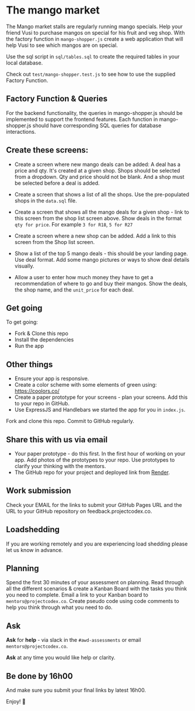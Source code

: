 # The mango market

The Mango market stalls are regularly running mango specials. Help your friend Vusi to purchase mangos  on special for his fruit and veg shop. With the factory function in `mango-shopper.js` create a web application that will help Vusi to see which mangos are on special.

Use the sql script in `sql/tables.sql` to create the required tables in your local database.

Check out `test/mango-shopper.test.js` to see how to use the supplied Factory Function.

## Factory Function & Queries

For the backend functionality, the queries in mango-shopper.js should be implemented to support the frontend features. Each function in mango-shopper.js should have corresponding SQL queries for database interactions.

##  Create these screens:

* Create a screen where new mango deals can be added: A deal has a price and qty. It's created at a given shop. Shops should be selected from a dropdown. Qty and price should not be blank. And a shop must be selected before a deal is added.

* Create a screen that shows a list of all the shops. Use the pre-populated shops in the `data.sql` file.

* Create a screen that shows all the mango deals for a given shop - link to this screen from the shop list screen above. Show deals in the format `qty for price`. For example `3 for R18`, `5 for R27`

* Create a screen where a new shop can be added. Add a link to this screen from the Shop list screen.

* Show a list of the top 5 mango deals - this should be your landing page. Use deal format. Add some mango pictures or ways to show deal details visually.

* Allow a user to enter how much money they have to get a recommendation of where to go and buy their mangos. Show the deals, the shop name, and the `unit_price` for each deal.

## Get going

To get going:

* Fork & Clone this repo
* Install the dependencies
* Run the app

## Other things

<!-- * Deploy your app to [Render](https://dashboard.render.com) - share the link with us -->
* Ensure your app is responsive.
* Create a color scheme with some elements of green using: https://coolors.co/
* Create a paper prototype for your screens - plan your screens. Add this to your repo in GitHub.
* Use ExpressJS and Handlebars we started the app for you in `index.js`.

Fork and clone this repo. 
Commit to GitHub regularly.

## Share this with us via email

* Your paper prototype - do this first. In the first hour of working on your app. Add photos of the prototypes to your repo. Use prototypes to clarify your thinking with the mentors.
* The GitHub repo for your project and deployed link from [Render](https://dashboard.render.com).

## Work submission 

Check your EMAIL for the links to submit your GitHub Pages URL and the URL to your GitHub repository on feedback.projectcodex.co. 

## Loadshedding

If you are working remotely and you are experiencing load shedding please let us know in advance. 

## Planning

Spend the first 30 minutes of your assessment on planning. Read through all the different scenarios & create a Kanban Board with the tasks you think you need to complete. Email a link to your Kanban board to `mentors@projectcodex.co`. Create pseudo code using code comments to help you think through what you need to do. 

## Ask

**Ask** for **help** - via slack in the `#awd-assessments` or email `mentors@projectcodex.co`.

**Ask** at any time you would like help or clarity.

## Be done by 16h00

And make sure you submit your final links by latest 16h00.

Enjoy! :tada:
